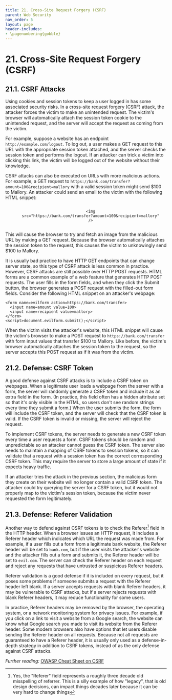 ```yaml
---
title: 21. Cross-Site Request Forgery (CSRF)
parent: Web Security
nav_order: 5
layout: page
header-includes:
- \pagenumbering{gobble}
---
```


# 21. Cross-Site Request Forgery (CSRF)

## 21.1. CSRF Attacks

Using cookies and session tokens to keep a user logged in has some associated security risks. In a cross-site request forgery (CSRF) attack, the attacker forces the victim to make an unintended request. The victim's browser will automatically attach the session token cookie to the unintended request, and the server will accept the request as coming from the victim.

For example, suppose a website has an endpoint `http://example.com/logout`. To log out, a user makes a GET request to this URL with the appropriate session token attached, and the server checks the session token and performs the logout. If an attacker can trick a victim into clicking this link, the victim will be logged out of the website without their knowledge.

CSRF attacks can also be executed on URLs with more malicious actions. For example, a GET request to `https://bank.com/transfer?amount=100&recipient=mallory` with a valid session token might send \$100 to Mallory. An attacker could send an email to the victim with the following HTML snippet:

<p style="text-align: center">
  <code>
    &lt;img
    src=&quot;https://bank.com/transfer?amount=100&amp;recipient=mallory&quot;
    /&gt;
  </code>
</p>

This will cause the browser to try and fetch an image from the malicious URL by making a GET request. Because the browser automatically attaches the session token to the request, this causes the victim to unknowingly send \$100 to Mallory.

It is usually bad practice to have HTTP GET endpoints that can change server state, so this type of CSRF attack is less common in practice. However, CSRF attacks are still possible over HTTP POST requests. HTML forms are a common example of a web feature that generates HTTP POST requests. The user fills in the form fields, and when they click the Submit button, the browser generates a POST request with the filled-out form fields. Consider the following HTML snippet on an attacker's webpage:

```
<form name=evilform action=https://bank.com/transfer>
  <input name=amount value=100>
  <input name=recipient value=mallory>
</form>
<script>document.evilform.submit();</script>
```

When the victim visits the attacker's website, this HTML snippet will cause the victim's browser to make a POST request to `https://bank.com/transfer` with form input values that transfer \$100 to Mallory. Like before, the victim's browser automatically attaches the session token to the request, so the server accepts this POST request as if it was from the victim.

## 21.2. Defense: CSRF Token

A good defense against CSRF attacks is to include a CSRF token on webpages. When a legitimate user loads a webpage from the server with a form, the server will randomly generate a CSRF token and include it as an extra field in the form. (In practice, this field often has a hidden attribute set so that it's only visible in the HTML, so users don't see random strings every time they submit a form.) When the user submits the form, the form will include the CSRF token, and the server will check that the CSRF token is valid. If the CSRF token is invalid or missing, the server will reject the request.

To implement CSRF tokens, the server needs to generate a new CSRF token every time a user requests a form. CSRF tokens should be random and unpredictable so an attacker cannot guess the CSRF token. The server also needs to maintain a mapping of CSRF tokens to session tokens, so it can validate that a request with a session token has the correct corresponding CSRF token. This may require the server to store a large amount of state if it expects heavy traffic.

If an attacker tries the attack in the previous section, the malicious form they create on their website will no longer contain a valid CSRF token. The attacker could try querying the server for a CSRF token, but it would not properly map to the victim's session token, because the victim never requested the form legitimately.

## 21.3. Defense: Referer Validation

Another way to defend against CSRF tokens is to check the Referer[^1] field in the HTTP header. When a browser issues an HTTP request, it includes a Referer header which indicates which URL the request was made from. For example, if a user fills out a form from a legitimate bank website, the Referer header will be set to `bank.com`, but if the user visits the attacker's website and the attacker fills out a form and submits it, the Referer header will be set to `evil.com`. The server can check the Referer header on each request and reject any requests that have untrusted or suspicious Referer headers.

Referer validation is a good defense if it is included on every request, but it poses some problems if someone submits a request with the Referer header left blank. If a server accepts requests with blank Referer headers, it may be vulnerable to CSRF attacks, but if a server rejects requests with blank Referer headers, it may reduce functionality for some users.

In practice, Referer headers may be removed by the browser, the operating system, or a network monitoring system for privacy issues. For example, if you click on a link to visit a website from a Google search, the website can know what Google search you made to visit its website from the Referer header. Some modern browsers also have options that let users disable sending the Referer header on all requests. Because not all requests are guaranteed to have a Referer header, it is usually only used as a defense-in-depth strategy in addition to CSRF tokens, instead of as the only defense against CSRF attacks.

_Further reading:_ [OWASP Cheat Sheet on CSRF](https://owasp.org/www-community/attacks/csrf)

[^1]: Yes, the "Referer" field represents a roughly three decade old misspelling of referrer. This is a silly example of how "legacy", that is old design decisions, can impact things decades later because it can be very hard to change things
